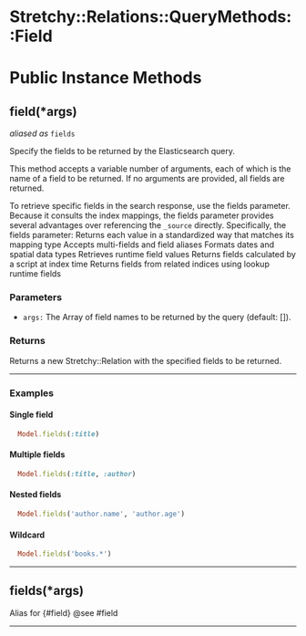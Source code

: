 # Stretchy::Relations::QueryMethods::Field [](#module-Stretchy::Relations::QueryMethods::Field) [](#top)

    

# Public Instance Methods

      
## field(*args) [](#method-i-field)
_aliased as_ `fields`
         
Specify the fields to be returned by the Elasticsearch query.

This method accepts a variable number of arguments, each of which is the name of a field to be returned.
If no arguments are provided, all fields are returned.

To retrieve specific fields in the search response, use the fields parameter. 
Because it consults the index mappings, the fields parameter provides several advantages over referencing 
the `_source` directly. Specifically, the fields parameter:
  Returns each value in a standardized way that matches its mapping type
  Accepts multi-fields and field aliases
  Formats dates and spatial data types
  Retrieves runtime field values
  Returns fields calculated by a script at index time
  Returns fields from related indices using lookup runtime fields

### Parameters
- `args:` The Array of field names to be returned by the query (default: []).

### Returns
Returns a new Stretchy::Relation with the specified fields to be returned.

---

### Examples

#### Single field
```ruby
  Model.fields(:title)
```

#### Multiple fields
```ruby
  Model.fields(:title, :author)
```

#### Nested fields
```ruby
  Model.fields('author.name', 'author.age')
```

#### Wildcard
```ruby
  Model.fields('books.*')
```  
        
---


## fields(*args) [](#method-i-fields)
         
Alias for {#field}
@see #field  
        
---

